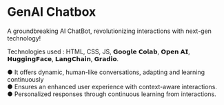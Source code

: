 # GenAI Chatbox

A groundbreaking AI ChatBot, revolutionizing interactions with next-gen technology!

Technologies used : HTML, CSS, JS, 𝗚𝗼𝗼𝗴𝗹𝗲 𝗖𝗼𝗹𝗮𝗯, 𝗢𝗽𝗲𝗻 𝗔𝗜, 𝗛𝘂𝗴𝗴𝗶𝗻𝗴𝗙𝗮𝗰𝗲, 𝗟𝗮𝗻𝗴𝗖𝗵𝗮𝗶𝗻, 𝗚𝗿𝗮𝗱𝗶𝗼.

● It offers dynamic, human-like conversations, adapting and learning continuously                  
● Ensures an enhanced user experience with context-aware interactions.                               
● Personalized responses through continuous learning from interactions.

